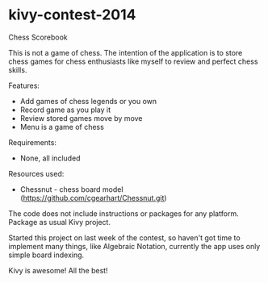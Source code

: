 kivy-contest-2014
=================

Chess Scorebook

This is not a game of chess. The intention of the application is to store chess games for chess enthusiasts like myself to review and perfect chess skills.

Features:
* Add games of chess legends or you own
* Record game as you play it
* Review stored games move by move
* Menu is a game of chess

Requirements:
* None, all included

Resources used:
* Chessnut - chess board model (https://github.com/cgearhart/Chessnut.git)

The code does not include instructions or packages for any platform. Package as usual Kivy project.

Started this project on last week of the contest, so haven't got time to implement many things, like Algebraic Notation, currently the app uses only simple board indexing.

Kivy is awesome! All the best!
